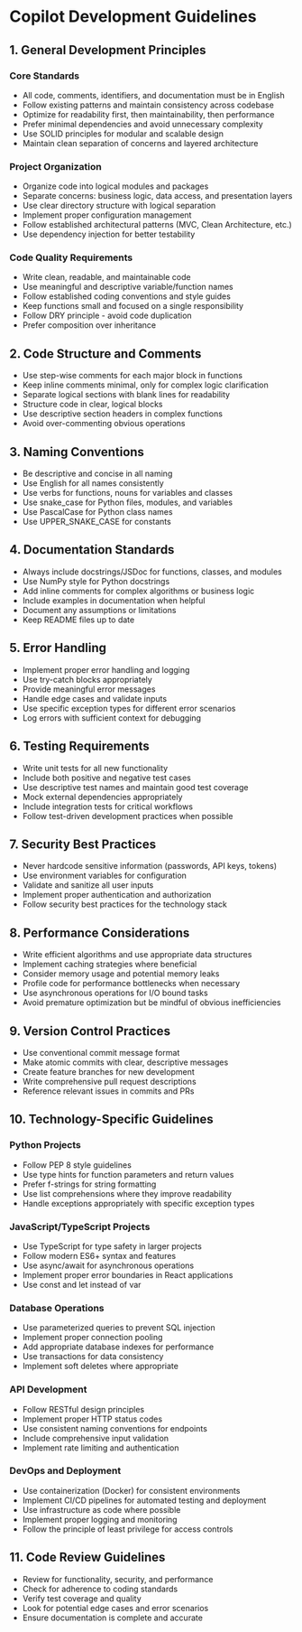# Copilot Development Guidelines

## 1. General Development Principles

### Core Standards
- All code, comments, identifiers, and documentation must be in English
- Follow existing patterns and maintain consistency across codebase
- Optimize for readability first, then maintainability, then performance
- Prefer minimal dependencies and avoid unnecessary complexity
- Use SOLID principles for modular and scalable design
- Maintain clean separation of concerns and layered architecture

### Project Organization
- Organize code into logical modules and packages
- Separate concerns: business logic, data access, and presentation layers
- Use clear directory structure with logical separation
- Implement proper configuration management
- Follow established architectural patterns (MVC, Clean Architecture, etc.)
- Use dependency injection for better testability

### Code Quality Requirements
- Write clean, readable, and maintainable code
- Use meaningful and descriptive variable/function names
- Follow established coding conventions and style guides
- Keep functions small and focused on a single responsibility
- Follow DRY principle - avoid code duplication
- Prefer composition over inheritance

## 2. Code Structure and Comments
- Use step-wise comments for each major block in functions
- Keep inline comments minimal, only for complex logic clarification
- Separate logical sections with blank lines for readability
- Structure code in clear, logical blocks
- Use descriptive section headers in complex functions
- Avoid over-commenting obvious operations

## 3. Naming Conventions
- Be descriptive and concise in all naming
- Use English for all names consistently
- Use verbs for functions, nouns for variables and classes
- Use snake_case for Python files, modules, and variables
- Use PascalCase for Python class names
- Use UPPER_SNAKE_CASE for constants

## 4. Documentation Standards
- Always include docstrings/JSDoc for functions, classes, and modules
- Use NumPy style for Python docstrings
- Add inline comments for complex algorithms or business logic
- Include examples in documentation when helpful
- Document any assumptions or limitations
- Keep README files up to date

## 5. Error Handling
- Implement proper error handling and logging
- Use try-catch blocks appropriately
- Provide meaningful error messages
- Handle edge cases and validate inputs
- Use specific exception types for different error scenarios
- Log errors with sufficient context for debugging

## 6. Testing Requirements
- Write unit tests for all new functionality
- Include both positive and negative test cases
- Use descriptive test names and maintain good test coverage
- Mock external dependencies appropriately
- Include integration tests for critical workflows
- Follow test-driven development practices when possible

## 7. Security Best Practices
- Never hardcode sensitive information (passwords, API keys, tokens)
- Use environment variables for configuration
- Validate and sanitize all user inputs
- Implement proper authentication and authorization
- Follow security best practices for the technology stack

## 8. Performance Considerations
- Write efficient algorithms and use appropriate data structures
- Implement caching strategies where beneficial
- Consider memory usage and potential memory leaks
- Profile code for performance bottlenecks when necessary
- Use asynchronous operations for I/O bound tasks
- Avoid premature optimization but be mindful of obvious inefficiencies

## 9. Version Control Practices
- Use conventional commit message format
- Make atomic commits with clear, descriptive messages
- Create feature branches for new development
- Write comprehensive pull request descriptions
- Reference relevant issues in commits and PRs

## 10. Technology-Specific Guidelines

### Python Projects
- Follow PEP 8 style guidelines
- Use type hints for function parameters and return values
- Prefer f-strings for string formatting
- Use list comprehensions where they improve readability
- Handle exceptions appropriately with specific exception types

### JavaScript/TypeScript Projects
- Use TypeScript for type safety in larger projects
- Follow modern ES6+ syntax and features
- Use async/await for asynchronous operations
- Implement proper error boundaries in React applications
- Use const and let instead of var

### Database Operations
- Use parameterized queries to prevent SQL injection
- Implement proper connection pooling
- Add appropriate database indexes for performance
- Use transactions for data consistency
- Implement soft deletes where appropriate

### API Development
- Follow RESTful design principles
- Implement proper HTTP status codes
- Use consistent naming conventions for endpoints
- Include comprehensive input validation
- Implement rate limiting and authentication

### DevOps and Deployment
- Use containerization (Docker) for consistent environments
- Implement CI/CD pipelines for automated testing and deployment
- Use infrastructure as code where possible
- Implement proper logging and monitoring
- Follow the principle of least privilege for access controls

## 11. Code Review Guidelines
- Review for functionality, security, and performance
- Check for adherence to coding standards
- Verify test coverage and quality
- Look for potential edge cases and error scenarios
- Ensure documentation is complete and accurate